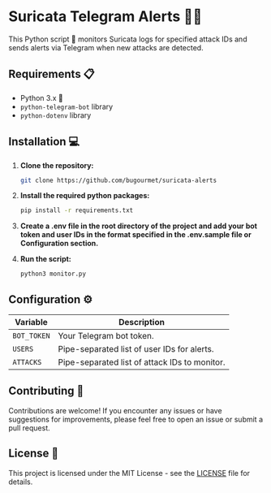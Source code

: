 # Suricata Telegram Alerts 🚨📱

This Python script 🐍 monitors Suricata logs for specified attack IDs and sends alerts via Telegram when new attacks are detected.

## Requirements 📋

- Python 3.x 🐍
- `python-telegram-bot` library
- `python-dotenv` library

## Installation 💻

1. **Clone the repository:**

   ```bash
   git clone https://github.com/bugourmet/suricata-alerts
   ```

2. **Install the required python packages:**

   ```bash
   pip install -r requirements.txt
   ```

3. **Create a .env file in the root directory of the project and add your bot token and user IDs in the format specified in the .env.sample file or Configuration section.**

4. **Run the script:**

   ```bash
   python3 monitor.py
   ```

## Configuration ⚙️

| Variable    | Description                                   |
| ----------- | --------------------------------------------- |
| `BOT_TOKEN` | Your Telegram bot token.                      |
| `USERS`     | Pipe-separated list of user IDs for alerts.   |
| `ATTACKS`   | Pipe-separated list of attack IDs to monitor. |

## Contributing 🤝

Contributions are welcome! If you encounter any issues or have suggestions for improvements, please feel free to open an issue or submit a pull request.

## License 📝

This project is licensed under the MIT License - see the [LICENSE](LICENSE) file for details.
